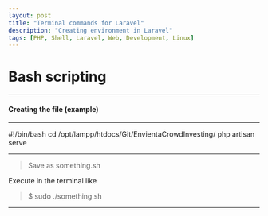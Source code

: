 ```yaml
---
layout: post
title: "Terminal commands for Laravel"
description: "Creating environment in Laravel"
tags: [PHP, Shell, Laravel, Web, Development, Linux]
---
```



# Bash scripting

---

#### Creating the file (example)

---
#!/bin/bash
cd /opt/lampp/htdocs/Git/EnvientaCrowdInvesting/
php artisan serve

---

> Save as something.sh

Execute in the terminal like
>$ sudo ./something.sh

---